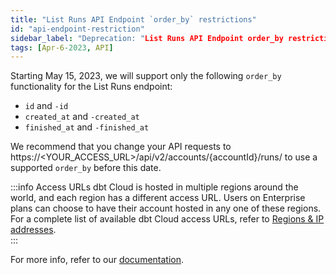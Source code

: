```yaml
---
title: "List Runs API Endpoint `order_by` restrictions"
id: "api-endpoint-restriction"
sidebar_label: "Deprecation: "List Runs API Endpoint order_by restrictions"
tags: [Apr-6-2023, API]
---
```


Starting May 15, 2023, we will support only the following `order_by` functionality for the List Runs endpoint:

- `id` and `-id`
- `created_at` and `-created_at`
- `finished_at` and `-finished_at`

We recommend that you change your API requests to https://<YOUR_ACCESS_URL>/api/v2/accounts/{accountId}/runs/ to use a supported `order_by` before this date. 

 :::info Access URLs
dbt Cloud is hosted in multiple regions around the world, and each region has a different access URL. Users on Enterprise plans can choose to have their account hosted in any one of these regions. For a complete list of available dbt Cloud access URLs, refer to [Regions & IP addresses](/docs/cloud/about-cloud/regions-ip-addresses).   
:::

For more info, refer to our [documentation](/dbt-cloud/api-v2#tag/Runs/operation/listRunsForAccount).

